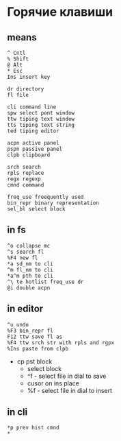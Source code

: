# Горячие клавиши
## means

    ^ Cntl
    % Shift
    @ Alt
    * Esc
    Ins insert key
    
    dr directory
    fl file
    
    cli command line
    spw select pont window
    ttw tiping text window
    tts tiping text string
    ted tiping editor
    
    acpn active panel
    pspn passive panel
    clpb clipboard
    
    srch search
    rpls replace
    regx regexp
    cmnd command
    
    freq_use freequently used
    bin_repr binary representation
    sel_bl select block 
    
## in fs

    ^o collapse mc 
    ^s search fl 
    %F4 new fl
    *a sd_nm to cli
    ^m fl_nm to cli 
    *a^m pth to cli
    ^\ te hotlist freq_use dr
    @i double acpn 
     
## in editor 

    ^u undo
    %F3 bin_repr fl
    F12 ttw save fl as
    %F4 ttw srch str with rpls and rgpx
    %Ins paste from clpb 
    
- cp pst block
    - select block  
    - ^f - select file in dial to save
    - cusor on ins place
    - %f - select file in dial to insert

## in cli

    *p prev hist cmnd
    *